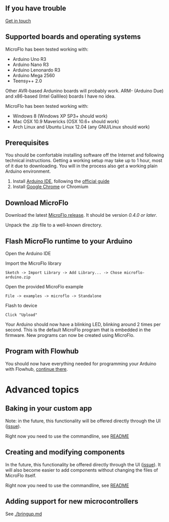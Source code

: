 If you have trouble
--------------------
[Get in touch](../README.md#contact)

Supported boards and operating systems
------------------------------

MicroFlo has been tested working with:
* Arduino Uno R3
* Arduino Nano R3
* Arduino Lenonardo R3
* Arduino Mega 2560
* Teensy++ 2.0

Other AVR-based Ardunino boards will probably work.
ARM- (Arduino Due) and x86-based (Intel Gallileo) boards I have no idea.

MicroFlo has been tested working with:
* Windows 8 (Windows XP SP3+ should work)
* Mac OSX 10.9 Mavericks (OSX 10.6+ should work)
* Arch Linux and Ubuntu Linux 12.04 (any GNU/Linux should work)

Prerequisites
-----------------
You should be comfortable installing software off the Internet and following technical instructions.
Getting a working setup may take up to 1 hour, most of it due to downloading.
You will in the process also get a working plain Arduino environment.

1. Install [Arduino IDE](http://arduino.cc/en/Main/Software#toc2),
  following the [official guide](http://arduino.cc/en/Guide/HomePage)
2. Install [Google Chrome](https://www.google.com/chrome) or Chromium

Download MicroFlo
-----------------

Download the latest [MicroFlo release](https://github.com/jonnor/microflo/releases).
It should be version *0.4.0 or later*.

Unpack the .zip file to a well-known directory.


Flash MicroFlo runtime to your Arduino
-------------------------------------
Open the Arduino IDE

Import the MicroFlo library

    Sketch -> Import Library -> Add Library... -> Chose microflo-arduino.zip

Open the provided MicroFlo example

    File -> examples -> microflo -> Standalone

Flash to device

    Click "Upload"

Your Arduino should now have a blinking LED, blinking around 2 times per second.
This is the default MicroFlo program that is embedded in the firmware.
New programs can now be created using MicroFlo.

Program with Flowhub
------------------

You should now have everything needed for programming your Arduino with Flowhub,
[continue there](https://docs,flowhub.io/getting-started-microflo).


Advanced topics
=================

Baking in your custom app
-------------------------

Note: in the future, this functionality will be offered directly through the UI
([issue](https://github.com/jonnor/microflo/issues/20)).

Right now you need to use the commandline, see [README](../README.md)


Creating and modifying components
---------------------------------

In the future, this functionality be offered directly through the UI
([issue](https://github.com/jonnor/microflo/issues/21)).
It will also become easier to add components without changing the files of MicroFlo itself.

Right now you need to use the commandline, see [README](../README.md)


Adding support for new microcontrollers
----------------------------------------

See [./bringup.md](./bringup.md)

